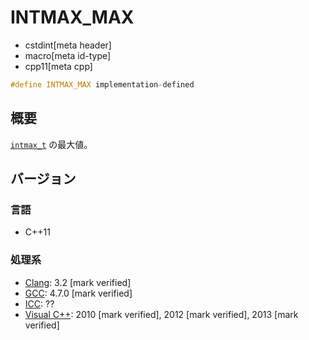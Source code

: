 # INTMAX_MAX
* cstdint[meta header]
* macro[meta id-type]
* cpp11[meta cpp]

```cpp
#define INTMAX_MAX implementation-defined
```

## 概要
[`intmax_t`](intmax_t.md) の最大値。

## バージョン
### 言語
- C++11

### 処理系
- [Clang](/implementation.md#clang): 3.2 [mark verified]
- [GCC](/implementation.md#gcc): 4.7.0 [mark verified]
- [ICC](/implementation.md#icc): ??
- [Visual C++](/implementation.md#visual_cpp): 2010 [mark verified], 2012 [mark verified], 2013 [mark verified]
